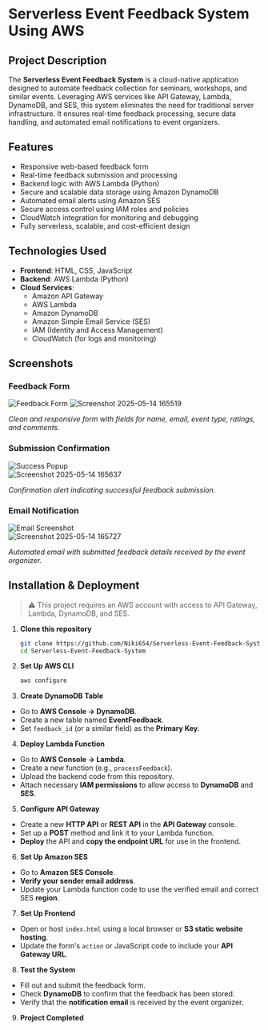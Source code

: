 # Serverless Event Feedback System Using AWS

## Project Description

The **Serverless Event Feedback System** is a cloud-native application designed to automate feedback collection for seminars, workshops, and similar events. Leveraging AWS services like API Gateway, Lambda, DynamoDB, and SES, this system eliminates the need for traditional server infrastructure. It ensures real-time feedback processing, secure data handling, and automated email notifications to event organizers.

## Features

- Responsive web-based feedback form
- Real-time feedback submission and processing
- Backend logic with AWS Lambda (Python)
- Secure and scalable data storage using Amazon DynamoDB
- Automated email alerts using Amazon SES
- Secure access control using IAM roles and policies
- CloudWatch integration for monitoring and debugging
- Fully serverless, scalable, and cost-efficient design

## Technologies Used

- **Frontend**: HTML, CSS, JavaScript
- **Backend**: AWS Lambda (Python)
- **Cloud Services**: 
  - Amazon API Gateway
  - AWS Lambda
  - Amazon DynamoDB
  - Amazon Simple Email Service (SES)
  - IAM (Identity and Access Management)
  - CloudWatch (for logs and monitoring)

## Screenshots

### Feedback Form
![Feedback Form](#)
![Screenshot 2025-05-14 165519](https://github.com/user-attachments/assets/935f8476-0578-4685-a037-b2c5c809b271)

*Clean and responsive form with fields for name, email, event type, ratings, and comments.*

### Submission Confirmation
![Success Popup](#)  
![Screenshot 2025-05-14 165637](https://github.com/user-attachments/assets/2a94705b-612a-4cfa-a6d6-2cd3e44e83fe)

*Confirmation alert indicating successful feedback submission.*

### Email Notification
![Email Screenshot](#)  
![Screenshot 2025-05-14 165727](https://github.com/user-attachments/assets/39f491ff-5314-4354-87ba-d8929306846b)


*Automated email with submitted feedback details received by the event organizer.*

## Installation & Deployment

> ⚠️ This project requires an AWS account with access to API Gateway, Lambda, DynamoDB, and SES.

1. **Clone this repository**
   ```bash
   git clone https://github.com/Niki654/Serverless-Event-Feedback-System.git
   cd Serverless-Event-Feedback-System
   ```
   
2. **Set Up AWS CLI**
   ```bash
   aws configure
   ```
   
3. **Create DynamoDB Table**
  - Go to **AWS Console → DynamoDB**.
  - Create a new table named **EventFeedback**.
  - Set `feedback_id` (or a similar field) as the **Primary Key**.

4. **Deploy Lambda Function**
  - Go to **AWS Console → Lambda**.
  - Create a new function (e.g., `processFeedback`).
  - Upload the backend code from this repository.
  - Attach necessary **IAM permissions** to allow access to **DynamoDB** and **SES**.

5. **Configure API Gateway**
  - Create a new **HTTP API** or **REST API** in the **API Gateway** console.
  - Set up a **POST** method and link it to your Lambda function.
  - **Deploy** the API and **copy the endpoint URL** for use in the frontend.

6. **Set Up Amazon SES**
  - Go to **Amazon SES Console**.
  - **Verify your sender email address**.
  - Update your Lambda function code to use the verified email and correct SES **region**.

7. **Set Up Frontend**
  - Open or host `index.html` using a local browser or **S3 static website hosting**.
  - Update the form's `action` or JavaScript code to include your **API Gateway URL**.

8. **Test the System**
  - Fill out and submit the feedback form.
  - Check **DynamoDB** to confirm that the feedback has been stored.
  - Verify that the **notification email** is received by the event organizer.
    
9. **Project Completed**
  

